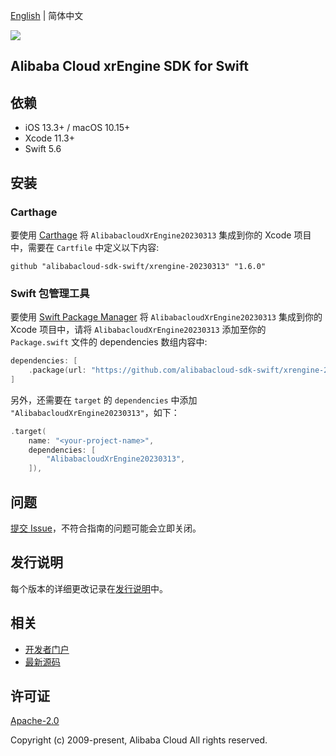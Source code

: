 [English](README.md) | 简体中文

![](https://aliyunsdk-pages.alicdn.com/icons/AlibabaCloud.svg)

## Alibaba Cloud xrEngine SDK for Swift

## 依赖

- iOS 13.3+ / macOS 10.15+
- Xcode 11.3+
- Swift 5.6

## 安装

### Carthage

要使用 [Carthage](https://github.com/Carthage/Carthage) 将 `AlibabacloudXrEngine20230313` 集成到你的 Xcode 项目中，需要在 `Cartfile` 中定义以下内容:

```ogdl
github "alibabacloud-sdk-swift/xrengine-20230313" "1.6.0"
```

### Swift 包管理工具

要使用 [Swift Package Manager](https://swift.org/package-manager/) 将 `AlibabacloudXrEngine20230313` 集成到你的 Xcode 项目中，请将 `AlibabacloudXrEngine20230313` 添加至你的 `Package.swift` 文件的 dependencies 数组内容中:

```swift
dependencies: [
    .package(url: "https://github.com/alibabacloud-sdk-swift/xrengine-20230313.git", from: "1.6.0")
]
```

另外，还需要在 `target` 的 `dependencies` 中添加 `"AlibabacloudXrEngine20230313"`，如下：

```swift
.target(
    name: "<your-project-name>",
    dependencies: [
        "AlibabacloudXrEngine20230313",
    ]),
```

## 问题

[提交 Issue](https://github.com/alibabacloud-sdk-swift/xrengine-20230313/issues/new)，不符合指南的问题可能会立即关闭。

## 发行说明

每个版本的详细更改记录在[发行说明](./ChangeLog.txt)中。

## 相关

* [开发者门户](https://next.api.aliyun.com/home)
* [最新源码](https://github.com/alibabacloud-sdk-swift/xrengine-20230313)

## 许可证

[Apache-2.0](http://www.apache.org/licenses/LICENSE-2.0)

Copyright (c) 2009-present, Alibaba Cloud All rights reserved.
